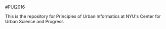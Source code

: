 #PUI2016

This is the repository for Principles of Urban Informatics at NYU's Center for Urban Science and Progress
